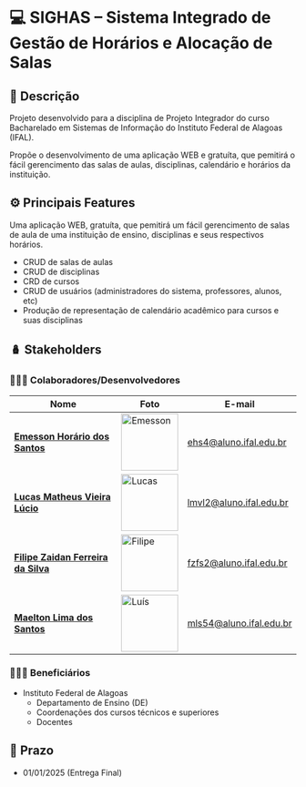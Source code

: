 # 💻 SIGHAS – Sistema Integrado de Gestão de Horários e Alocação de Salas

## 🔎 Descrição

Projeto desenvolvido para a disciplina de Projeto Integrador do curso Bacharelado em Sistemas de Informação do Instituto Federal de Alagoas (IFAL).

Propõe o desenvolvimento de uma aplicação WEB e gratuíta, que pemitirá o fácil gerencimento das salas de aulas, disciplinas, calendário e horários da instituição.

## ⚙️ Principais Features

Uma aplicação WEB, gratuíta, que pemitirá um fácil gerencimento de salas de aula de uma instituição de ensino, disciplinas e seus respectivos horários.

- CRUD de salas de aulas
- CRUD de disciplinas
- CRD de cursos
- CRUD de usuários (administradores do sistema, professores, alunos, etc)
- Produção de representação de calendário acadêmico para cursos e suas disciplinas

## 🪆 Stakeholders

### 🧑🏻‍🎓 Colaboradores/Desenvolvedores

| Nome                                  | Foto                                                                                           | E-mail                          |
|---------------------------------------|------------------------------------------------------------------------------------------------|---------------------------------|
| **[Emesson Horário dos Santos](https://github.com/emessonhoracio)**        | <img src="https://avatars.githubusercontent.com/u/61273469?v=4" width="100" alt="Emesson">     | ehs4@aluno.ifal.edu.br         |
| **[Lucas Matheus Vieira Lúcio](https://github.com/Casterrr)**        | <img src="https://avatars.githubusercontent.com/u/44622004?v=4" width="100" alt="Lucas">     | lmvl2@aluno.ifal.edu.br         |
| **[Filipe Zaidan Ferreira da Silva](https://github.com/filipezaidan)**   | <img src="https://avatars.githubusercontent.com/u/41112779?v=4" width="100" alt="Filipe">    | fzfs2@aluno.ifal.edu.br         |
| **[Maelton Lima dos Santos](https://github.com/Maelton)**         | <img src="https://avatars.githubusercontent.com/u/61250761?v=4" width="100" alt="Luís">     | mls54@aluno.ifal.edu.br         |

### 👨🏻‍💻 Beneficiários
- Instituto Federal de Alagoas
    - Departamento de Ensino (DE)
    - Coordenações dos cursos técnicos e superiores
    - Docentes

## 📅 Prazo

- 01/01/2025 (Entrega Final)
